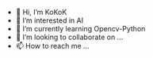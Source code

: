 - 👋 Hi, I’m KoKoK
- 👀 I’m interested in AI
- 🌱 I’m currently learning Opencv-Python
- 💞️ I’m looking to collaborate on ...
- 📫 How to reach me ...

<!---
Kay-Sap/Kay-Sap is a ✨ special ✨ repository because its `README.md` (this file) appears on your GitHub profile.
You can click the Preview link to take a look at your changes.
--->
